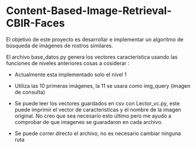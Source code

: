 # Content-Based-Image-Retrieval-CBIR-Faces
El objetivo de este proyecto es desarrollar e implementar un algoritmo de búsqueda de imágenes de rostros similares.


El archivo base_datos.py genera los vectores característica usando las funciones de niveles anteriores 
cosas a cosiderar :
* Actualmente esta implementado solo el nivel 1
* Utiliza las 10 primeras imágenes, la 11 se usara como img_query (imagen de consulta)
* Se puede leer los vectores guardados en csv con Lector_vc.py, este puede imprimir el vector de caracteristicas y el nombre de la imagen original. No creo que sea necesario esto último pero me ayudo a comprobar de que imagenes se guaradaron en cada archivo.

* Se puede correr directo el archivo, no es necesario cambiar ninguna ruta
